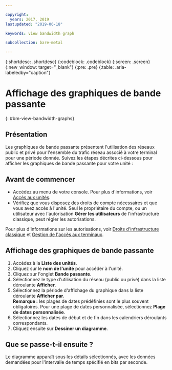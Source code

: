 ```yaml
---

copyright:
  years: 2017, 2019
lastupdated: "2019-06-18"

keywords: view bandwidth graph

subcollection: bare-metal

---
```


{:shortdesc: .shortdesc}
{:codeblock: .codeblock}
{:screen: .screen}
{:new_window: target="_blank"}
{:pre: .pre}
{:table: .aria-labeledby="caption"}

# Affichage des graphiques de bande passante
{: #bm-view-bandwidth-graphs}

## Présentation

Les graphiques de bande passante présentent l'utilisation des réseaux public et privé pour l'ensemble du trafic réseau associé à votre terminal pour une période donnée. Suivez les étapes décrites ci-dessous pour afficher les graphiques de bande passante pour votre unité :

## Avant de commencer
* Accédez au menu de votre console. Pour plus d'informations, voir [Accès aux unités](/docs/bare-metal?topic=virtual-servers-navigating-devices).
* Vérifiez que vous disposez des droits de compte nécessaires et que vous avez accès à l'unité. Seul le propriétaire du compte, ou un utilisateur avec l'autorisation **Gérer les utilisateurs** de l'infrastructure classique, peut régler les autorisations.

Pour plus d'informations sur les autorisations, voir [Droits d'infrastructure classique](/docs/iam?topic=iam-infrapermission#infrapermission) et [Gestion de l'accès aux terminaux](/docs/bare-metal?topic=virtual-servers-managing-device-access).

## Affichage des graphiques de bande passante

1. Accédez à la **Liste des unités**.
2. Cliquez sur le **nom de l'unité** pour accéder à l'unité.
3. Cliquez sur l'onglet **Bande passante**.
4. Sélectionnez le type d'utilisation du réseau (public ou privé) dans la liste déroulante **Afficher**.
5. Sélectionnez la période d'affichage du graphique dans la liste déroulante **Afficher par**.<br/>**Remarque :** les plages de dates prédéfinies sont le plus souvent obligatoires. Pour une plage de dates personnalisée, sélectionnez **Plage de dates personnalisée**.
6. Sélectionnez les dates de début et de fin dans les calendriers déroulants correspondants.
7. Cliquez ensuite sur **Dessiner un diagramme**.

## Que se passe-t-il ensuite ?

Le diagramme apparaît sous les détails sélectionnés, avec les données demandées pour l'intervalle de temps spécifié en bits par seconde.

